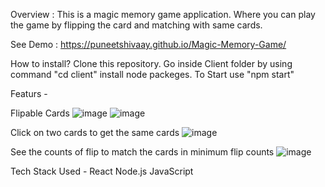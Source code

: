 Overview : This is a magic memory game application. Where you can play the game by flipping the card and matching with same cards.


See Demo : https://puneetshivaay.github.io/Magic-Memory-Game/ 

How to install?
Clone this repository.
Go inside Client folder by using command "cd client"
install node packeges.
To Start use "npm start"

Featurs -

Flipable Cards
![image](https://github.com/PuneetShivaay/Magic-Memory-Game/assets/56409021/28b2545d-ab78-40e6-ae5e-4cab1bf080fe)
![image](https://github.com/PuneetShivaay/Magic-Memory-Game/assets/56409021/67b06efe-1882-4c51-b8c0-0838fbd8c457)

Click on two cards to get the same cards
![image](https://github.com/PuneetShivaay/Magic-Memory-Game/assets/56409021/1777aca1-ed8e-4732-b2b1-0442bb1be3a1)

See the counts of flip to match the cards in minimum flip counts
![image](https://github.com/PuneetShivaay/Magic-Memory-Game/assets/56409021/ad51abbf-4ea1-47a1-aaa3-fbaef508a108)

Tech Stack Used -
React
Node.js
JavaScript


